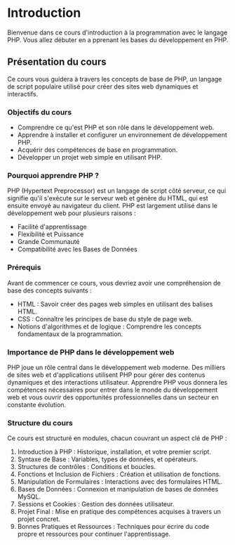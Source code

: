 # Introduction
Bienvenue dans ce cours d'introduction à la programmation avec le langage PHP. Vous allez débuter en a pprenant les bases du développement en PHP.

## Présentation du cours
Ce cours vous guidera à travers les concepts de base de PHP, un langage de script populaire utilisé pour créer des sites web dynamiques et interactifs.

### Objectifs du cours
- Comprendre ce qu'est PHP et son rôle dans le développement web.
- Apprendre à installer et configurer un environnement de développement PHP.
- Acquérir des compétences de base en programmation.
- Développer un projet web simple en utilisant PHP.

### Pourquoi apprendre PHP ?
PHP (Hypertext Preprocessor) est un langage de script côté serveur, ce qui signifie qu'il s'exécute sur le serveur web et génère du HTML, qui est ensuite envoyé au navigateur du client. PHP est largement utilisé dans le développement web pour plusieurs raisons :
- Facilité d'apprentissage
- Flexibilité et Puissance
- Grande Communauté
- Compatibilité avec les Bases de Données

### Prérequis
Avant de commencer ce cours, vous devriez avoir une compréhension de base des concepts suivants :
- HTML : Savoir créer des pages web simples en utilisant des balises HTML.
- CSS : Connaître les principes de base du style de page web.
- Notions d'algorithmes et de logique : Comprendre les concepts fondamentaux de la programmation.

### Importance de PHP dans le développement web
PHP joue un rôle central dans le développement web moderne. Des milliers de sites web et d'applications utilisent PHP pour gérer des contenus dynamiques et des interactions utilisateur. Apprendre PHP vous donnera les compétences nécessaires pour entrer dans le monde du développement web et vous ouvrir des opportunités professionnelles dans un secteur en constante évolution.

### Structure du cours
Ce cours est structuré en modules, chacun couvrant un aspect clé de PHP :

1) Introduction à PHP : Historique, installation, et votre premier script.
2) Syntaxe de Base : Variables, types de données, et opérateurs.
3) Structures de contrôles : Conditions et boucles.
4) Fonctions et Inclusion de Fichiers : Création et utilisation de fonctions.
5) Manipulation de Formulaires : Interactions avec des formulaires HTML.
6) Bases de Données : Connexion et manipulation de bases de données MySQL.
7) Sessions et Cookies : Gestion des données utilisateur.
8) Projet Final : Mise en pratique des compétences acquises à travers un projet concret.
9) Bonnes Pratiques et Ressources : Techniques pour écrire du code propre et ressources pour continuer l'apprentissage.